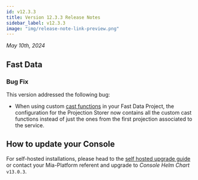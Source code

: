 ```yaml
---
id: v12.3.3
title: Version 12.3.3 Release Notes
sidebar_label: v12.3.3
image: "img/release-note-link-preview.png"
---
```


_May 10th, 2024_

## Fast Data

### Bug Fix

This version addressed the following bug:  
* When using custom [cast functions](/fast_data/configuration/projection_storer.md#cast-functions-and-additional-cast-functions) in your Fast Data Project, the configuration for the Projection Storer now contains all the custom cast functions instead of just the ones from the first projection associated to the service.

## How to update your Console

For self-hosted installations, please head to the [self hosted upgrade guide](/infrastructure/self-hosted/installation-chart/100_how-to-upgrade.md#v12---version-upgrades) or contact your Mia-Platform referent and upgrade to _Console Helm Chart_ `v13.0.3`.
